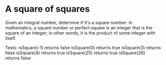# A square of squares

Given an integral number, determine if it's a square number: In mathematics, a square number or perfect square is an integer that is the square of an integer; in other words, it is the product of some integer with itself.

Tests:
isSquare(-1) returns  false
isSquare(0) returns   true
isSquare(3) returns   false
isSquare(4) returns   true
isSquare(25) returns  true
isSquare(26) returns  false